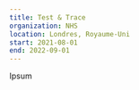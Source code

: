 ```yaml
---
title: Test & Trace
organization: NHS
location: Londres, Royaume-Uni
start: 2021-08-01
end: 2022-09-01
---
```


Ipsum
